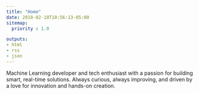 ```yaml
---
title: "Home"
date: 2018-02-10T18:56:13-05:00
sitemap:
  priority : 1.0

outputs:
- html
- rss
- json
---
```

Machine Learning developer and tech enthusiast with a passion for building smart, real-time solutions. Always curious, always improving, and driven by a love for innovation and hands-on creation.

